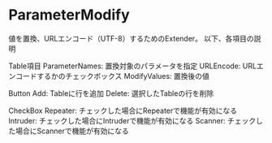 # ParameterModify
値を置換、URLエンコード（UTF-8）するためのExtender。
以下、各項目の説明

Table項目
ParameterNames: 置換対象のパラメータを指定
URLEncode: URLエンコードするかのチェックボックス
ModifyValues: 置換後の値

Button
Add: Tableに行を追加
Delete: 選択したTableの行を削除

CheckBox
Repeater: チェックした場合にRepeaterで機能が有効になる
Intruder: チェックした場合にIntruderで機能が有効になる
Scanner: チェックした場合にScannerで機能が有効になる
